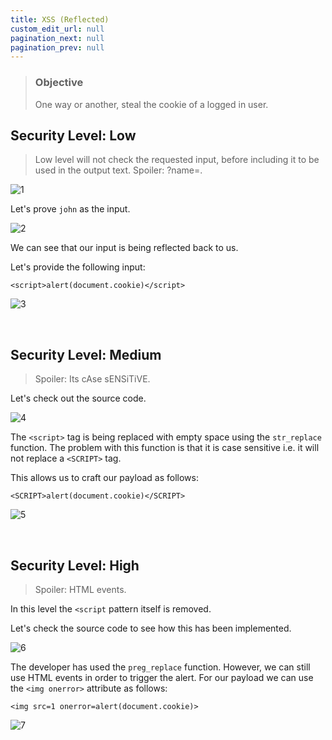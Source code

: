 ```yaml
---
title: XSS (Reflected)
custom_edit_url: null
pagination_next: null
pagination_prev: null
---
```


> ### Objective
> One way or another, steal the cookie of a logged in user.

## Security Level: Low
> Low level will not check the requested input, before including it to be used in the output text.
> Spoiler: ?name=<script>alert("XSS");</script>.

![1](https://github.com/Knign/Write-ups/assets/110326359/c6094b05-b87e-4d7d-8d86-954f821cc0e3)

Let's prove `john` as the input.

![2](https://github.com/Knign/Write-ups/assets/110326359/f475a13e-d6d4-4aea-9ace-adc9060563e7)

We can see that our input is being reflected back to us.

Let's provide the following input:

```
<script>alert(document.cookie)</script>
```

![3](https://github.com/Knign/Write-ups/assets/110326359/9aa1b48d-d04c-4ab3-9b75-0c25e3be756a)

&nbsp;


## Security Level: Medium
<!---
> The developer has tried to add a simple pattern matching to remove any references to "</script>", to disable any JavaScript.
-->
> Spoiler: Its cAse sENSiTiVE.

Let's check out the source code.

![4](https://github.com/Knign/Write-ups/assets/110326359/ee8421db-c404-45f4-b97a-6b178df5f83f)

The `<script>` tag is being replaced with empty space using the  `str_replace` function.
The problem with this function is that it is case sensitive i.e. it will not replace a `<SCRIPT>` tag.

This allows us to craft our payload as follows:

```
<SCRIPT>alert(document.cookie)</SCRIPT>
```

![5](https://github.com/Knign/Write-ups/assets/110326359/73e0fac2-7ebd-4e23-a399-8e999d578179)

&nbsp;


## Security Level: High
<!---
> The developer now believes they can disable all JavaScript by removing the pattern "<s*c*r*i*p*t>".
-->
> Spoiler: HTML events.

In this level the `<script` pattern itself is removed.

Let's check the source code to see how this has been implemented.

![6](https://github.com/Knign/Write-ups/assets/110326359/5f930149-5533-4579-b18c-769f6e09ad4d)

The developer has used the `preg_replace` function.
However, we can still use HTML events in order to trigger the alert.
For our payload we can use the `<img onerror>` attribute as follows:

```
<img src=1 onerror=alert(document.cookie)>
```

![7](https://github.com/Knign/Write-ups/assets/110326359/89e4a99f-334b-473e-b54e-e982983286c3)
